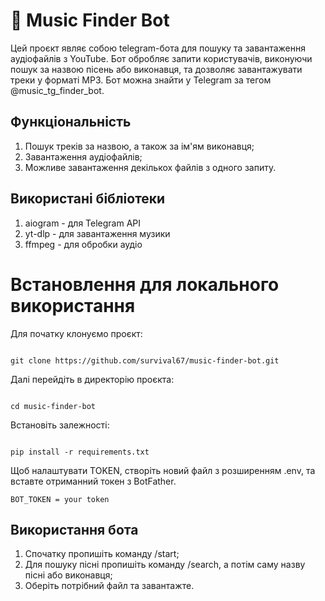 # 🎵 Music Finder Bot

Цей проєкт являє собою telegram-бота для пошуку та завантаження аудіофайлів з YouTube. Бот обробляє запити користувачів, виконуючи пошук за назвою пісень або виконавця, та дозволяє завантажувати треки у форматі MP3. Бот можна знайти у Telegram за тегом @music_tg_finder_bot.

## Функціональність

1. Пошук треків за назвою, а також за ім'ям виконавця;
2. Завантаження аудіофайлів;
3. Можливе завантаження декількох файлів з одного запиту.

## Використані бібліотеки

1. aiogram - для Telegram API
2. yt-dlp - для завантаження музики
3. ffmpeg - для обробки аудіо

# Встановлення для локального використання

Для початку клонуємо проєкт:

```

git clone https://github.com/survival67/music-finder-bot.git

```

Далі перейдіть в директорію проєкта:

```

cd music-finder-bot

```

Встановіть залежності:

```

pip install -r requirements.txt

```
Щоб налаштувати TOKEN, створіть новий файл з розширенням .env, та вставте отриманний токен з BotFather.

```
BOT_TOKEN = your token

```

## Використання бота

1. Спочатку пропишіть команду /start;
2. Для пошуку пісні пропишіть команду /search, а потім саму назву пісні або виконавця;
3. Оберіть потрібний файл та завантажте.